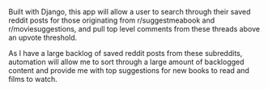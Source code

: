 Built with Django, this app will allow a user to search through their saved reddit posts for those originating from r/suggestmeabook and r/moviesuggestions, and pull top level comments from these threads above an upvote threshold.

As I have a large backlog of saved reddit posts from these subreddits, automation will allow me to sort through a large amount of backlogged content and provide me with top suggestions for new books to read and films to watch.
